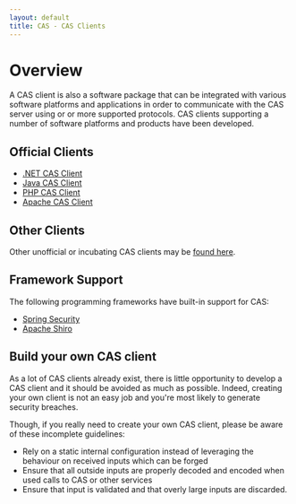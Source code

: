 ```yaml
---
layout: default
title: CAS - CAS Clients
---
```


# Overview
A CAS client is also a software package that can be integrated with various software platforms and applications in order to communicate with the CAS server using or or more supported protocols. CAS clients supporting a number of software platforms and products have been developed.


## Official Clients
* [.NET CAS Client](https://github.com/apereo/dotnet-cas-client)
* [Java CAS Client](https://github.com/apereo/java-cas-client)
* [PHP CAS Client](https://github.com/Jasig/phpCAS)
* [Apache CAS Client](https://github.com/Jasig/mod_auth_cas)


## Other Clients
Other unofficial or incubating CAS clients may be [found here](https://wiki.jasig.org/display/CASC).


## Framework Support
The following programming frameworks have built-in support for CAS:

* [Spring Security](http://static.springsource.org/spring-security/site/)
* [Apache Shiro](http://shiro.apache.org/cas.html)



## Build your own CAS client
As a lot of CAS clients already exist, there is little opportunity to develop a CAS client and it should be avoided as much as possible. Indeed, creating your own client is not an easy job and you're most likely to generate security breaches.

Though, if you really need to create your own CAS client, please be aware of these incomplete guidelines:

* Rely on a static internal configuration instead of leveraging the behaviour on received inputs which can be forged
* Ensure that all outside inputs are properly decoded and encoded when used calls to CAS or other services
* Ensure that input is validated and that overly large inputs are discarded.

